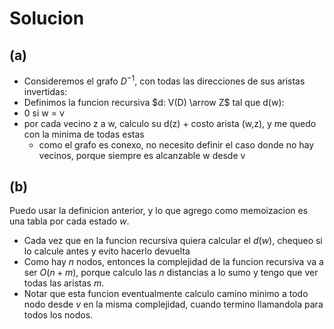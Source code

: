 # Solucion

## (a)
- Consideremos el grafo $D^{-1}$, con todas las direcciones de sus aristas invertidas:
- Definimos la funcion recursiva $d: V(D) \arrow Z$ tal que d(w):
- 0 si w = v
- por cada vecino z a w, calculo su d(z) + costo arista (w,z), y me quedo con la minima de todas estas
  - como el grafo es conexo, no necesito definir el caso donde no hay vecinos, porque siempre es alcanzable w desde v

## (b)
Puedo usar la definicion anterior, y lo que agrego como memoizacion es una tabla por cada estado $w$.
- Cada vez que en la funcion recursiva quiera calcular el $d(w)$, chequeo si lo calcule antes y evito hacerlo devuelta
- Como hay $n$ nodos, entonces la complejidad de la funcion recursiva va a ser $O(n + m)$, porque calculo las $n$ distancias a lo sumo y tengo que ver todas las aristas $m$.
- Notar que esta funcion eventualmente calculo camino minimo a todo nodo desde $v$ en la misma complejidad, cuando termino llamandola para todos los nodos.
